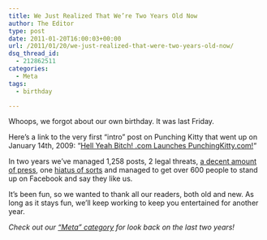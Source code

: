 ```yaml
---
title: We Just Realized That We’re Two Years Old Now
author: The Editor
type: post
date: 2011-01-20T16:00:03+00:00
url: /2011/01/20/we-just-realized-that-were-two-years-old-now/
dsq_thread_id:
  - 212862511
categories:
  - Meta
tags:
  - birthday

---
```

[<img class="alignright size-full wp-image-8675" title="0Dr13" src="http://media.punchingkitty.com/wordpress/2011/01/0Dr13.jpeg?filter=resize&w=275" alt="" />][1]Whoops, we forgot about our own birthday. It was last Friday.

Here&#8217;s a link to the very first &#8220;intro&#8221; post on Punching Kitty that went up on January 14th, 2009: &#8220;<a rel="bookmark" href="http://punchingkitty.com/2009/01/14/welcome-to-punchingkittycom/">Hell Yeah Bitch! .com Launches PunchingKitty.com!</a>&#8220;

In two years we&#8217;ve managed 1,258 posts, 2 legal threats, <a href="http://punchingkitty.com/press/" target="_blank">a decent amount of press</a>, one <a href="http://punchingkitty.com/2009/06/27/yeah-were-back/" target="_blank">hiatus of sorts</a> and managed to get over 600 people to stand up on Facebook and say they like us.

It&#8217;s been fun, so we wanted to thank all our readers, both old and new. As long as it stays fun, we&#8217;ll keep working to keep you entertained for another year.

_Check out our <a href="http://punchingkitty.com/category/meta" target="_blank">&#8220;Meta&#8221; category</a> for look back on the last two years!_

 [1]: http://media.punchingkitty.com/wordpress/2011/01/0Dr13.jpeg